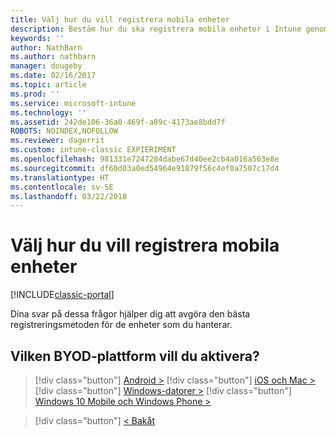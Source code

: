 ```yaml
---
title: Välj hur du vill registrera mobila enheter
description: Bestäm hur du ska registrera mobila enheter i Intune genom att besvara några enkla frågor
keywords: ''
author: NathBarn
ms.author: nathbarn
manager: dougeby
ms.date: 02/16/2017
ms.topic: article
ms.prod: ''
ms.service: microsoft-intune
ms.technology: ''
ms.assetid: 242de106-36a0-469f-a89c-4173ae8bdd7f
ROBOTS: NOINDEX,NOFOLLOW
ms.reviewer: dagerrit
ms.custom: intune-classic EXPIERIMENT
ms.openlocfilehash: 981331e7247284dabe67d40ee2cb4a016a563e8e
ms.sourcegitcommit: df60d03a0ed54964e91879f56c4ef0a7507c17d4
ms.translationtype: HT
ms.contentlocale: sv-SE
ms.lasthandoff: 03/22/2018
---
```

# <a name="choose-how-to-enroll-mobile-devices"></a>Välj hur du vill registrera mobila enheter

[!INCLUDE[classic-portal](../includes/classic-portal.md)]

Dina svar på dessa frågor hjälper dig att avgöra den bästa registreringsmetoden för de enheter som du hanterar.

## <a name="which-byod-platform-do-you-want-to-enable"></a>**Vilken BYOD-plattform vill du aktivera?**

> [!div  class="button"]
[Android >](/intune-classic/deploy-use/set-up-android-management-with-microsoft-intune)
> [!div class="button"]
[iOS och Mac >](/intune-classic/deploy-use/set-up-ios-and-mac-management-with-microsoft-intune)
> [!div class="button"]
[Windows-datorer >](/intune-classic/deploy-use/set-up-windows-device-management-with-microsoft-intune)
> [!div class="button"]
[Windows 10 Mobile och Windows Phone >](/intune-classic/deploy-use/set-up-windows-phone-management-with-microsoft-intune)


> [!div class="button"]
[< Bakåt](choose-how-to-enroll-devices1.md)
